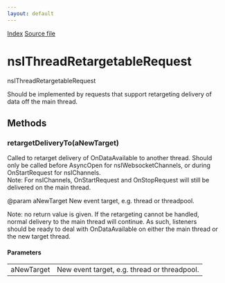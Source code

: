 ```yaml
---
layout: default
---
```

<div id='links'><a href="../index.html">Index</a>
<a href="http://dxr.mozilla.org/mozilla-central/source/netwerk/base/public/nsIThreadRetargetableRequest.idl">Source file</a>
</div>

# nsIThreadRetargetableRequest #
  
nsIThreadRetargetableRequest  
  
Should be implemented by requests that support retargeting delivery of  
data off the main thread.  
  

## Methods ##

### retargetDeliveryTo(aNewTarget) ###
  
Called to retarget delivery of OnDataAvailable to another thread. Should  
only be called before AsyncOpen for nsIWebsocketChannels, or during  
OnStartRequest for nsIChannels.  
Note: For nsIChannels, OnStartRequest and OnStopRequest will still be  
delivered on the main thread.  
  
@param aNewTarget New event target, e.g. thread or threadpool.  
  
Note: no return value is given. If the retargeting cannot be handled,  
normal delivery to the main thread will continue. As such, listeners  
should be ready to deal with OnDataAvailable on either the main thread or  
the new target thread.  
  

#### Parameters ####

<table>

<tr>
<td>aNewTarget</td>
<td>New event target, e.g. thread or threadpool.  
</td>
</tr>

</table>
